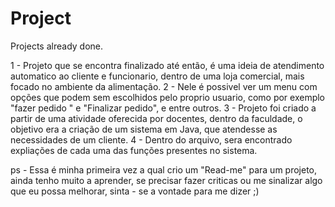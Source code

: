 # Project
 Projects already done.
 
 1 - Projeto que se encontra finalizado até então, é uma ideia de atendimento automatico ao cliente e funcionario, dentro de uma loja comercial, mais focado no ambiente da alimentação.
 2 - Nele é possivel ver um menu com opções que podem sem escolhidos pelo proprio usuario, como por exemplo "fazer pedido " e "Finalizar pedido", e entre outros.
 3 - Projeto foi criado a partir de uma atividade oferecida por docentes, dentro da faculdade, o objetivo era a criação de um sistema em Java, que atendesse as necessidades de um cliente.
 4 - Dentro do arquivo, sera encontrado expliações de cada uma das funções presentes no sistema.
 
 
 
 
 ps - Essa é minha primeira vez a qual crio um "Read-me" para um projeto, ainda tenho muito a aprender, se precisar fazer criticas ou me sinalizar algo que eu possa melhorar, sinta - se a vontade para me dizer ;)
